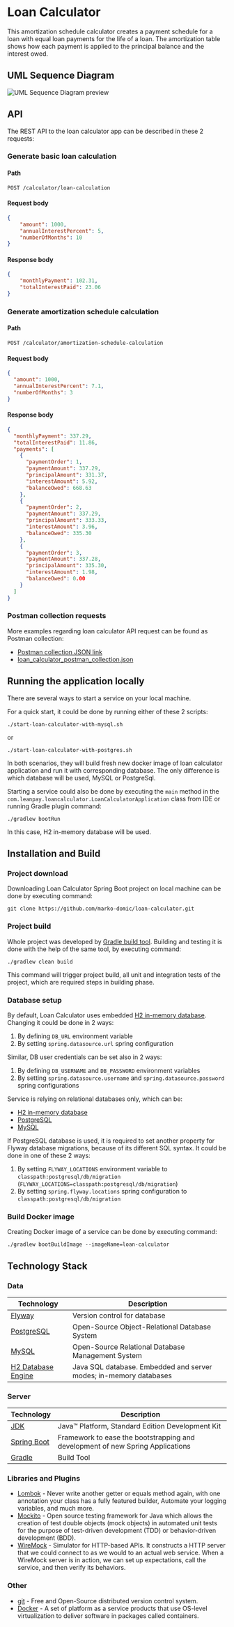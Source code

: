 # Loan Calculator

This amortization schedule calculator creates a payment schedule for a loan with equal loan payments 
for the life of a loan. The amortization table shows how each payment is applied to the principal 
balance and the interest owed.

## UML Sequence Diagram

![UML Sequence Diagram preview](resources/calculator-sequence-diagram.png)

## API

The REST API to the loan calculator app can be described in these 2 requests:

### Generate basic loan calculation

#### Path

`POST /calculator/loan-calculation`

#### Request body

```json
{
    "amount": 1000,
    "annualInterestPercent": 5,
    "numberOfMonths": 10 
}
```

#### Response body

```json
{
    "monthlyPayment": 102.31,
    "totalInterestPaid": 23.06
}
```

### Generate amortization schedule calculation

#### Path

`POST /calculator/amortization-schedule-calculation`

#### Request body

```json
{
  "amount": 1000,
  "annualInterestPercent": 7.1,
  "numberOfMonths": 3
}
```

#### Response body

```json
{
  "monthlyPayment": 337.29,
  "totalInterestPaid": 11.86,
  "payments": [
    {
      "paymentOrder": 1,
      "paymentAmount": 337.29,
      "principalAmount": 331.37,
      "interestAmount": 5.92,
      "balanceOwed": 668.63
    },
    {
      "paymentOrder": 2,
      "paymentAmount": 337.29,
      "principalAmount": 333.33,
      "interestAmount": 3.96,
      "balanceOwed": 335.30
    },
    {
      "paymentOrder": 3,
      "paymentAmount": 337.28,
      "principalAmount": 335.30,
      "interestAmount": 1.98,
      "balanceOwed": 0.00
    }
  ]
}
```

### Postman collection requests

More examples regarding loan calculator API request can be found as Postman collection:

* [Postman collection JSON link](https://www.getpostman.com/collections/b9c83a95523598f825b0)
* [loan_calculator_postman_collection.json](postman/loan_calculator_postman_collection.json)

## Running the application locally

There are several ways to start a service on your local machine.

For a quick start, it could be done by running either of these 2 scripts:

```shell
./start-loan-calculator-with-mysql.sh
```
or
```shell
./start-loan-calculator-with-postgres.sh
```

In both scenarios, they will build fresh new docker image of loan calculator application and run it 
with corresponding database. The only difference is which database will be used, MySQL or PostgreSql.

Starting a service could also be done by executing the `main` method in the
`com.leanpay.loancalculator.LoanCalculatorApplication` class from IDE or running Gradle plugin
command:

```shell
./gradlew bootRun
```

In this case, H2 in-memory database will be used.

## Installation and Build

### Project download

Downloading Loan Calculator Spring Boot project on local machine can be done by executing command:

```shell
git clone https://github.com/marko-domic/loan-calculator.git
```

### Project build

Whole project was developed by [Gradle build tool](https://gradle.org/). Building and testing it is
done with the help of the same tool, by executing command:

```shell
./gradlew clean build
```

This command will trigger project build, all unit and integration tests of the project, which are required steps in building phase.

### Database setup

By default, Loan Calculator uses embedded
[H2 in-memory database](https://www.h2database.com/html/main.html). Changing it could be done in 2 ways:

1. By defining `DB_URL` environment variable
2. By setting `spring.datasource.url` spring configuration

Similar, DB user credentials can be set also in 2 ways:

1. By defining `DB_USERNAME` and `DB_PASSWORD` environment variables
2. By setting `spring.datasource.username` and `spring.datasource.password` spring configurations

Service is relying on relational databases only, which can be:

* [H2 in-memory database](https://www.h2database.com/html/main.html)
* [PostgreSQL](https://www.postgresql.org/)
* [MySQL](https://www.mysql.com/)

If PostgreSQL database is used, it is required to set another property for Flyway database
migrations, because of its different SQL syntax. It could be done in one of these 2 ways:

1. By setting `FLYWAY_LOCATIONS` environment variable to `classpath:postgresql/db/migration`
   (`FLYWAY_LOCATIONS=classpath:postgresql/db/migration`)
2. By setting `spring.flyway.locations` spring configuration to `classpath:postgresql/db/migration`

### Build Docker image

Creating Docker image of a service can be done by executing command:

```shell
./gradlew bootBuildImage --imageName=loan-calculator
```

## Technology Stack

### Data

|                 Technology                                               |                              Description                        |
|--------------------------------------------------------------------------|-----------------------------------------------------------------|
|<a href="https://flywaydb.org/">Flyway</a>                                |Version control for database                                     |
|<a href="https://www.postgresql.org/">PostgreSQL</a>                      |Open-Source Object-Relational Database System                    |
|<a href="https://www.mysql.com/">MySQL</a>                                |Open-Source Relational Database Management System                |
|<a href="https://www.h2database.com/html/main.html">H2 Database Engine</a>|Java SQL database. Embedded and server modes; in-memory databases|

### Server

|                                            Technology                                               |                              Description                                     |
|-----------------------------------------------------------------------------------------------------|------------------------------------------------------------------------------|
|<a href="http://www.oracle.com/technetwork/java/javase/downloads/jdk8-downloads-2133151.html">JDK</a>|Java™ Platform, Standard Edition Development Kit                              |
|<a href="https://spring.io/projects/spring-boot">Spring Boot</a>                                     |Framework to ease the bootstrapping and development of new Spring Applications|
|<a href="https://gradle.org/">Gradle</a>                                                             |Build Tool                                                                    |

###  Libraries and Plugins

* [Lombok](https://projectlombok.org/) - Never write another getter or equals method again, with one 
  annotation your class has a fully featured builder, Automate your logging variables, and much more.
* [Mockito](https://site.mockito.org/) - Open source testing framework for Java which allows the 
  creation of test double objects (mock objects) in automated unit tests for the purpose of 
  test-driven development (TDD) or behavior-driven development (BDD).
* [WireMock](http://wiremock.org/) - Simulator for HTTP-based APIs. It constructs a HTTP server that 
  we could connect to as we would to an actual web service. When a WireMock server is in action, we 
  can set up expectations, call the service, and then verify its behaviors.

### Other

* [git](https://git-scm.com/) - Free and Open-Source distributed version control system.
* [Docker](https://www.docker.com/) - A set of platform as a service products that use OS-level 
  virtualization to deliver software in packages called containers.
